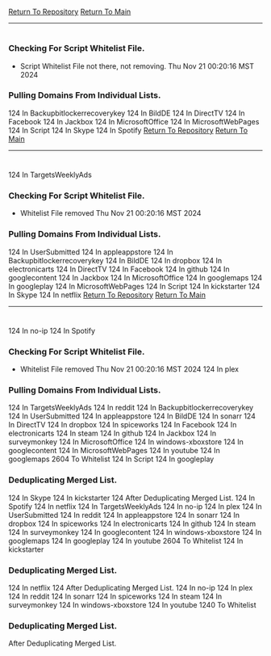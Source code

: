 [Return To Repository](https://github.com/DigitalWarrior/piholeparser/)
[Return To Main](https://github.com/DigitalWarrior/piholeparser/blob/master/RecentRunLogs/Mainlog.md)
____________________________________
# 
### Checking For Script Whitelist File.
* Script Whitelist File not there, not removing. Thu Nov 21 00:20:16 MST 2024
### Pulling Domains From Individual Lists.
124 In Backupbitlockerrecoverykey
124 In BildDE
124 In DirectTV
124 In Facebook
124 In Jackbox
124 In MicrosoftOffice
124 In MicrosoftWebPages
124 In Script
124 In Skype
124 In Spotify
[Return To Repository](https://github.com/DigitalWarrior/piholeparser/)
[Return To Main](https://github.com/DigitalWarrior/piholeparser/blob/master/RecentRunLogs/Mainlog.md)
____________________________________
# 
124 In TargetsWeeklyAds
### Checking For Script Whitelist File.
* Whitelist File removed Thu Nov 21 00:20:16 MST 2024
### Pulling Domains From Individual Lists.
124 In UserSubmitted
124 In appleappstore
124 In Backupbitlockerrecoverykey
124 In BildDE
124 In dropbox
124 In electronicarts
124 In DirectTV
124 In Facebook
124 In github
124 In googlecontent
124 In Jackbox
124 In MicrosoftOffice
124 In googlemaps
124 In googleplay
124 In MicrosoftWebPages
124 In Script
124 In kickstarter
124 In Skype
124 In netflix
[Return To Repository](https://github.com/DigitalWarrior/piholeparser/)
[Return To Main](https://github.com/DigitalWarrior/piholeparser/blob/master/RecentRunLogs/Mainlog.md)
____________________________________
# 
124 In no-ip
124 In Spotify
### Checking For Script Whitelist File.
* Whitelist File removed Thu Nov 21 00:20:16 MST 2024
124 In plex
### Pulling Domains From Individual Lists.
124 In TargetsWeeklyAds
124 In reddit
124 In Backupbitlockerrecoverykey
124 In UserSubmitted
124 In appleappstore
124 In BildDE
124 In sonarr
124 In DirectTV
124 In dropbox
124 In spiceworks
124 In Facebook
124 In electronicarts
124 In steam
124 In github
124 In Jackbox
124 In surveymonkey
124 In MicrosoftOffice
124 In windows-xboxstore
124 In googlecontent
124 In MicrosoftWebPages
124 In youtube
124 In googlemaps
2604 To Whitelist
124 In Script
124 In googleplay
### Deduplicating Merged List.
124 In Skype
124 In kickstarter
124 After Deduplicating Merged List.
124 In Spotify
124 In netflix
124 In TargetsWeeklyAds
124 In no-ip
124 In plex
124 In UserSubmitted
124 In reddit
124 In appleappstore
124 In sonarr
124 In dropbox
124 In spiceworks
124 In electronicarts
124 In github
124 In steam
124 In surveymonkey
124 In googlecontent
124 In windows-xboxstore
124 In googlemaps
124 In googleplay
124 In youtube
2604 To Whitelist
124 In kickstarter
### Deduplicating Merged List.
124 In netflix
124 After Deduplicating Merged List.
124 In no-ip
124 In plex
124 In reddit
124 In sonarr
124 In spiceworks
124 In steam
124 In surveymonkey
124 In windows-xboxstore
124 In youtube
1240 To Whitelist
### Deduplicating Merged List.
 After Deduplicating Merged List.
